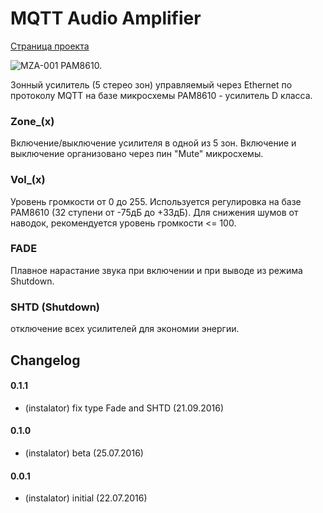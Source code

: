 # MQTT Audio Amplifier

[Страница проекта](http://blog.instalator.ru/2016/07/%D0%B7%D0%BE%D0%BD%D0%BD%D1%8B%D0%B9-%D1%83%D1%81%D0%B8%D0%BB%D0%B8%D1%82%D0%B5%D0%BB%D1%8C-%D0%B4%D0%BB%D1%8F-%D1%83%D0%BC%D0%BD%D0%BE%D0%B3%D0%BE-%D0%B4%D0%BE%D0%BC%D0%B0-%D0%BD%D0%B0-%D0%B1%D0%B0/)

![MZA-001 PAM8610.](http://blog.instalator.ru/wp-content/uploads/photo-gallery/mza001/IMG_1445.JPG)

Зонный усилитель (5 стерео зон) управляемый через Ethernet по протоколу MQTT на базе микросхемы PAM8610 - усилитель D класса.

### Zone_(x)
Включение/выключение усилителя в одной из 5 зон. Включение и выключение организовано через пин "Mute" микросхемы.
### Vol_(x)
Уровень громкости от 0 до 255. Используется регулировка на базе PAM8610 (32 ступени от -75дБ до +33дБ). 
Для снижения шумов от наводок, рекомендуется уровень громкости <= 100.
### FADE
Плавное нарастание звука при включении и при выводе из режима Shutdown.
### SHTD (Shutdown)
отключение всех усилителей для экономии энергии.

## Changelog

#### 0.1.1
* (instalator) fix type Fade and SHTD (21.09.2016)

#### 0.1.0
* (instalator) beta (25.07.2016)

#### 0.0.1
* (instalator) initial (22.07.2016)
